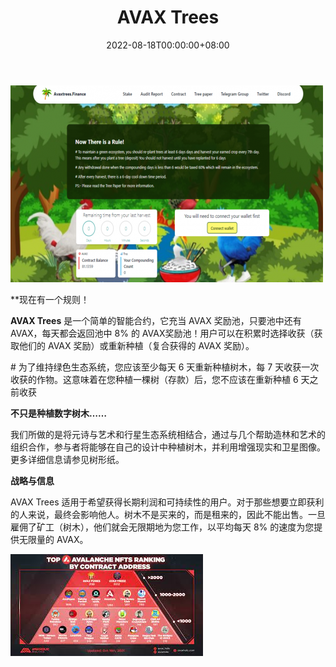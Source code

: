 ﻿---
title: "AVAX Trees"
description: "第一个支持生态系统的 AVAX Miner。"
date: 2022-08-18T00:00:00+08:00
lastmod: 2022-08-18T00:00:00+08:00
draft: false
authors: ["crazyxuanshao"]
featuredImage: "avax-trees.png"
tags: ["High risk","AVAX Trees"]
categories: ["nfts"]
nfts: ["High risk"]
blockchain: "Avalanche"
website: "https://avaxtrees.finance/?utm_source=DappRadar&utm_medium=deeplink&utm_campaign=visit-website"
twitter: "https://twitter.com/CookedR1ce?t=rs8PW7Mp2jK0WaMOz6GQdQ&s=09"
discord: "https://discord.com/invite/cookedrice"
telegram: "https://t.me/CookRice"
github: ""
youtube: ""
twitch: ""
facebook: ""
instagram: ""
reddit: ""
medium: ""
steam: ""
gitbook: ""
googleplay: ""
appstore: ""
status: "Live"
weight: 
lightgallery: true
toc: true
pinned: false
recommend: false
recommend1: false
---



![dsadad](dsadad.png)

**现在有一个规则！

<p><strong>AVAX Trees</strong> 是一个简单的智能合约，它充当 AVAX 奖励池，只要池中还有 AVAX，每天都会返回池中 8% 的 AVAX奖励池！用户可以在积累时选择收获（获取他们的 AVAX 奖励）或重新种植（复合获得的 AVAX 奖励）。</p>
<p># 为了维持绿色生态系统，您应该至少每天 6 天重新种植树木，每 7 天收获一次收获的作物。这意味着在您种植一棵树（存款）后，您不应该在重新种植 6 天之前收获</p>
<p><strong>不只是种植数字树木……</strong>&nbsp;</p>
<p>我们所做的是将元诗与艺术和行星生态系统相结合，通过与几个帮助造林和艺术的组织合作，参与者将能够在自己的设计中种植树木，并利用增强现实和卫星图像。更多详细信息请参见树形纸。</p>
<p><strong>战略与信息</strong></p>
<p>AVAX Trees 适用于希望获得长期利润和可持续性的用户。对于那些想要立即获利的人来说，最终会影响他人。树木不是买来的，而是租来的，因此不能出售。一旦雇佣了矿工（树木），他们就会无限期地为您工作，以平均每天 8% 的速度为您提供无限量的 AVAX。</p>

![fndin](fndin.png)